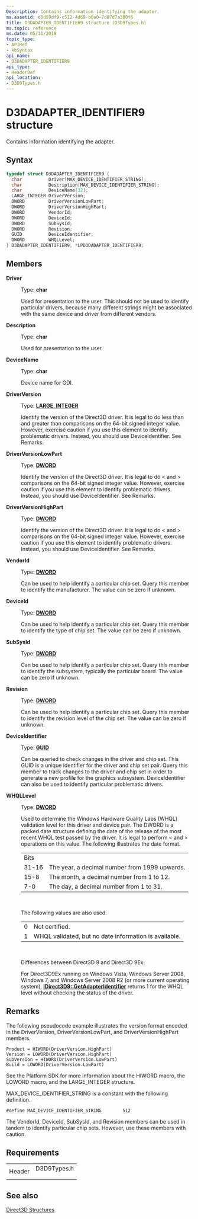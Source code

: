 ```yaml
---
Description: Contains information identifying the adapter.
ms.assetid: d0d59df9-c512-4d69-b0a0-7d87d7a380f6
title: D3DADAPTER_IDENTIFIER9 structure (D3D9Types.h)
ms.topic: reference
ms.date: 05/31/2018
topic_type:
- APIRef
- kbSyntax
api_name:
- D3DADAPTER_IDENTIFIER9
api_type:
- HeaderDef
api_location:
- D3D9Types.h
---
```


# D3DADAPTER\_IDENTIFIER9 structure

Contains information identifying the adapter.

## Syntax


```C++
typedef struct D3DADAPTER_IDENTIFIER9 {
  char          Driver[MAX_DEVICE_IDENTIFIER_STRING];
  char          Description[MAX_DEVICE_IDENTIFIER_STRING];
  char          DeviceName[32];
  LARGE_INTEGER DriverVersion;
  DWORD         DriverVersionLowPart;
  DWORD         DriverVersionHighPart;
  DWORD         VendorId;
  DWORD         DeviceId;
  DWORD         SubSysId;
  DWORD         Revision;
  GUID          DeviceIdentifier;
  DWORD         WHQLLevel;
} D3DADAPTER_IDENTIFIER9, *LPD3DADAPTER_IDENTIFIER9;
```



## Members

<dl> <dt>

**Driver**
</dt> <dd>

Type: **char**

</dd> <dd>

Used for presentation to the user. This should not be used to identify particular drivers, because many different strings might be associated with the same device and driver from different vendors.

</dd> <dt>

**Description**
</dt> <dd>

Type: **char**

</dd> <dd>

Used for presentation to the user.

</dd> <dt>

**DeviceName**
</dt> <dd>

Type: **char**

</dd> <dd>

Device name for GDI.

</dd> <dt>

**DriverVersion**
</dt> <dd>

Type: **[**LARGE\_INTEGER**](/windows/win32/api/winnt/ns-winnt-large_integer~r1)**

</dd> <dd>

Identify the version of the Direct3D driver. It is legal to do less than and greater than comparisons on the 64-bit signed integer value. However, exercise caution if you use this element to identify problematic drivers. Instead, you should use DeviceIdentifier. See Remarks.

</dd> <dt>

**DriverVersionLowPart**
</dt> <dd>

Type: **[**DWORD**](../winprog/windows-data-types.md)**

</dd> <dd>

Identify the version of the Direct3D driver. It is legal to do < and > comparisons on the 64-bit signed integer value. However, exercise caution if you use this element to identify problematic drivers. Instead, you should use DeviceIdentifier. See Remarks.

</dd> <dt>

**DriverVersionHighPart**
</dt> <dd>

Type: **[**DWORD**](../winprog/windows-data-types.md)**

</dd> <dd>

Identify the version of the Direct3D driver. It is legal to do < and > comparisons on the 64-bit signed integer value. However, exercise caution if you use this element to identify problematic drivers. Instead, you should use DeviceIdentifier. See Remarks.

</dd> <dt>

**VendorId**
</dt> <dd>

Type: **[**DWORD**](../winprog/windows-data-types.md)**

</dd> <dd>

Can be used to help identify a particular chip set. Query this member to identify the manufacturer. The value can be zero if unknown.

</dd> <dt>

**DeviceId**
</dt> <dd>

Type: **[**DWORD**](../winprog/windows-data-types.md)**

</dd> <dd>

Can be used to help identify a particular chip set. Query this member to identify the type of chip set. The value can be zero if unknown.

</dd> <dt>

**SubSysId**
</dt> <dd>

Type: **[**DWORD**](../winprog/windows-data-types.md)**

</dd> <dd>

Can be used to help identify a particular chip set. Query this member to identify the subsystem, typically the particular board. The value can be zero if unknown.

</dd> <dt>

**Revision**
</dt> <dd>

Type: **[**DWORD**](../winprog/windows-data-types.md)**

</dd> <dd>

Can be used to help identify a particular chip set. Query this member to identify the revision level of the chip set. The value can be zero if unknown.

</dd> <dt>

**DeviceIdentifier**
</dt> <dd>

Type: **[**GUID**](guid.md)**

</dd> <dd>

Can be queried to check changes in the driver and chip set. This GUID is a unique identifier for the driver and chip set pair. Query this member to track changes to the driver and chip set in order to generate a new profile for the graphics subsystem. DeviceIdentifier can also be used to identify particular problematic drivers.

</dd> <dt>

**WHQLLevel**
</dt> <dd>

Type: **[**DWORD**](../winprog/windows-data-types.md)**

</dd> <dd>

Used to determine the Windows Hardware Quality Labs (WHQL) validation level for this driver and device pair. The DWORD is a packed date structure defining the date of the release of the most recent WHQL test passed by the driver. It is legal to perform < and > operations on this value. The following illustrates the date format.



|       |                                               |
|-------|-----------------------------------------------|
| Bits  |                                               |
| 31-16 | The year, a decimal number from 1999 upwards. |
| 15-8  | The month, a decimal number from 1 to 12.     |
| 7-0   | The day, a decimal number from 1 to 31.       |



 

The following values are also used.



|     |                                                       |
|-----|-------------------------------------------------------|
| 0   | Not certified.                                        |
| 1   | WHQL validated, but no date information is available. |



 

Differences between Direct3D 9 and Direct3D 9Ex:

For Direct3D9Ex running on Windows Vista, Windows Server 2008, Windows 7, and Windows Server 2008 R2 (or more current operating system), [**IDirect3D9::GetAdapterIdentifier**](/windows/win32/api/d3d9/nf-d3d9-idirect3d9-getadapteridentifier) returns 1 for the WHQL level without checking the status of the driver.

</dd> </dl>

## Remarks

The following pseudocode example illustrates the version format encoded in the DriverVersion, DriverVersionLowPart, and DriverVersionHighPart members.


```
Product = HIWORD(DriverVersion.HighPart)
Version = LOWORD(DriverVersion.HighPart)
SubVersion = HIWORD(DriverVersion.LowPart)
Build = LOWORD(DriverVersion.LowPart)
```



See the Platform SDK for more information about the HIWORD macro, the LOWORD macro, and the LARGE\_INTEGER structure.

MAX\_DEVICE\_IDENTIFIER\_STRING is a constant with the following definition.


```
#define MAX_DEVICE_IDENTIFIER_STRING        512
```



The VendorId, DeviceId, SubSysId, and Revision members can be used in tandem to identify particular chip sets. However, use these members with caution.

## Requirements



|                   |                                                                                        |
|-------------------|----------------------------------------------------------------------------------------|
| Header<br/> | <dl> <dt>D3D9Types.h</dt> </dl> |



## See also

<dl> <dt>

[Direct3D Structures](dx9-graphics-reference-d3d-structures.md)
</dt> </dl>

 

 